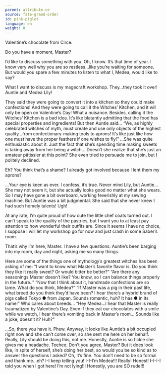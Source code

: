 ```yaml
---
parent: attribute.ce
source: fate-grand-order
id: pink-piglet
language: en
weight: 0
---
```


Valentine’s chocolate from Circe.

Do you have a moment, Master?

I’d like to discuss something with you. Oh, I know. It’s that time of year. I know very well why you are so restless…like you’re waiting for someone.
But would you spare a few minutes to listen to what I, Medea, would like to say?

What I want to discuss is my magecraft workshop.
They…they took it over! Auntie and Medea Lily!

They said they were going to convert it into a kitchen so they could make confections!
And they were going to call it the Witches’ Kitchen, and it will only be open on Valentine’s Day!
What a nuisance. Besides, calling it the Witches’ Kitchen is a bad idea. It’s like blatantly admitting that the food has special properties and ingredients!
But then Auntie said…
“We, as highly celebrated witches of myth, must create and use only objects of the highest quality…from confectionary-making tools to aprons! It’s like just like how one must have the proper feathers if one wishes to fly!”
…She was quite enthusiastic about it.
Just the fact that she’s spending time making sweets is taking away from her being a witch… Doesn’t she realize that she’s just an amateur pâtissier at this point?
She even tried to persuade me to join, but I politely declined.

Eh? You think that’s a shame?
I already got involved because I lent them my aprons?

…Your eye is keen as ever. I confess, it’s true.
Never mind Lily, but Auntie…
She may not seem it, but she actually looks good no matter what she wears.
So I may have gone a bit overboard, working feverishly at my sewing machine.
But Auntie was a bit judgmental. She said that she never knew I had such homely talents! Ugh!

At any rate, I’m quite proud of how cute the little chef coats turned out. I can’t speak to the quality of the pastries, but I want you to at least pay attention to how wonderful their outfits are.
Since it seems I have no choice, I suppose I will let my workshop go for now and just crash in some Saber’s room.

That’s why I’m here, Master. I have a few questions.
Auntie’s been barging into my room, day and night, asking me so many things.

Here are some of the things one of mythology’s greatest witches has been asking of me:
“I want to know what Master’s favorite flavor is. Do you think they like it really sweet? Or would bitter be better?”
“Are there any seasonings Master doesn’t like? You know, so I can balance things properly in the future..”
“Now that I think about it, handmade confections are so lame. What do you think, Medea?”
“If Master was a pig in their past life, what breed do you think they’d have been? I hear there’s a hybrid brand of pigs called Tokyo ● from Japan. Sounds romantic, huh? It has ● in its name!”
Who cares about breeds…
“Hey Medea…I hear that Master is really traumatized by Valentine’s Day. Even if they eat our chocolates with a smile while we watch, I hear there’s vomiting back in Master’s room… Sounds like a joke, doesn’t it? Huh?”

…So, there you have it. Phew.
Anyway, it looks like Auntie’s a bit occupied right now and she can’t come over, so she sent me here on her behalf. Really, Lily should be doing this, not me.
Honestly, Auntie is so fickle she gives me a headache. Teehee. Don’t you agree, Master?
But it does look like, in spite of herself, she’s doing her best, so would you be so kind as to answer the questions I asked?
Oh, it’s fine. You don’t need to be so formal and thank me…eh?
I-I keep telling you!
I-I-I’m Medea!!! Really! Honest!
I-I-I-I told you when I got here! I’m not lying!!!
Honestly, you are SO rude!!!
